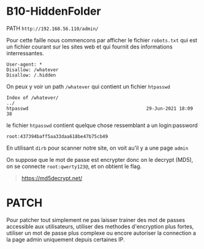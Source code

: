 # B10-HiddenFolder

PATH `http://192.168.56.110/admin/`

Pour cette faille nous commencons par afficher le fichier `robots.txt` qui est un fichier courant sur les sites web et qui fournit des informations interressantes.

```
User-agent: *
Disallow: /whatever
Disallow: /.hidden
```

On peux y voir un path `/whatever` qui contient un fichier `htpasswd`

```
Index of /whatever/
../
htpasswd                                           29-Jun-2021 18:09                  38
```

le fichier `htpasswd` contient quelque chose ressemblant a un login:password

```
root:437394baff5aa33daa618be47b75cb49
```

En utilisant `dirb` pour scanner notre site, on voit au'il y a une page `admin`

On suppose que le mot de passe est encrypter donc on le decrypt (MD5), on se connecte `root:qwerty123@`, et on obtient le flag.

> https://md5decrypt.net/

# PATCH

Pour patcher tout simplement ne pas laisser trainer des mot de passes accessible aux utilisateurs, utiliser des methodes d'encryption plus fortes, utiliser un mot de passe plus complexe ou encore autoriser la connection a la page admin uniquement depuis certaines IP.